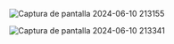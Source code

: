 ![Captura de pantalla 2024-06-10 213155](https://github.com/RaynierZorrilla/ChatRoom/assets/138792395/2939ed3f-a929-4fbf-952e-9b84affc55d5)


![Captura de pantalla 2024-06-10 213341](https://github.com/RaynierZorrilla/ChatRoom/assets/138792395/3ee27a71-7972-4007-a47b-a9f4ab9226b7)
